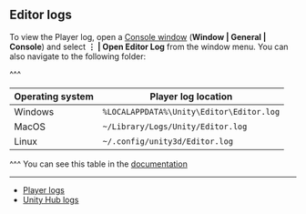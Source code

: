 ## Editor logs
To view the Player log, open a [Console window](https://docs.unity3d.com/Manual/Console.html) (**Window | General | Console**) and select **⋮ | Open Editor Log** from the window menu. You can also navigate to the following folder:

^^^

| Operating system | Player log location                      |
|------------------|------------------------------------------|
| Windows          | `%LOCALAPPDATA%\Unity\Editor\Editor.log` |
| MacOS            | `~/Library/Logs/Unity/Editor.log`        |
| Linux            | `~/.config/unity3d/Editor.log`           |
^^^ You can see this table in the [documentation](https://docs.unity3d.com/Manual/LogFiles.html)

---
- [Player logs](../Player/Logs.md)
- [Unity Hub logs](../Unity%20Hub/Logs.md)
